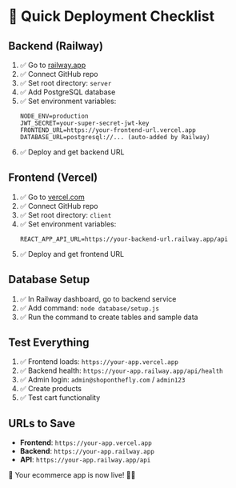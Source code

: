 # 🚀 Quick Deployment Checklist

## Backend (Railway)
1. ✅ Go to [railway.app](https://railway.app)
2. ✅ Connect GitHub repo
3. ✅ Set root directory: `server`
4. ✅ Add PostgreSQL database
5. ✅ Set environment variables:
   ```
   NODE_ENV=production
   JWT_SECRET=your-super-secret-jwt-key
   FRONTEND_URL=https://your-frontend-url.vercel.app
   DATABASE_URL=postgresql://... (auto-added by Railway)
   ```
6. ✅ Deploy and get backend URL

## Frontend (Vercel)
1. ✅ Go to [vercel.com](https://vercel.com)
2. ✅ Connect GitHub repo
3. ✅ Set root directory: `client`
4. ✅ Set environment variables:
   ```
   REACT_APP_API_URL=https://your-backend-url.railway.app/api
   ```
5. ✅ Deploy and get frontend URL

## Database Setup
1. ✅ In Railway dashboard, go to backend service
2. ✅ Add command: `node database/setup.js`
3. ✅ Run the command to create tables and sample data

## Test Everything
1. ✅ Frontend loads: `https://your-app.vercel.app`
2. ✅ Backend health: `https://your-app.railway.app/api/health`
3. ✅ Admin login: `admin@shoponthefly.com` / `admin123`
4. ✅ Create products
5. ✅ Test cart functionality

## URLs to Save
- **Frontend**: `https://your-app.vercel.app`
- **Backend**: `https://your-app.railway.app`
- **API**: `https://your-app.railway.app/api`

🎉 Your ecommerce app is now live! 🛒✨ 
